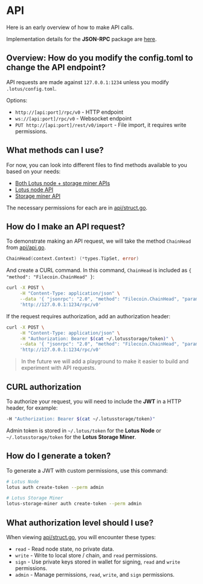 # API

Here is an early overview of how to make API calls.

Implementation details for the **JSON-RPC** package are [here](https://github.com/filecoin-project/lotus/tree/master/lib/jsonrpc).

## Overview: How do you modify the config.toml to change the API endpoint?

API requests are made against `127.0.0.1:1234` unless you modify `.lotus/config.toml`. 

Options:

- `http://[api:port]/rpc/v0` - HTTP endpoint
- `ws://[api:port]/rpc/v0` -  Websocket endpoint
- `PUT http://[api:port]/rest/v0/import` - File import, it requires write permissions.

## What methods can I use?

For now, you can look into different files to find methods available to you based on your needs:

* [Both Lotus node + storage miner APIs](https://github.com/filecoin-project/lotus/blob/master/api/api_common.go)
* [Lotus node API](https://github.com/filecoin-project/lotus/blob/master/api/api_full.go)
* [Storage miner API](https://github.com/filecoin-project/lotus/blob/master/api/api_storage.go)

The necessary permissions for each are in [api/struct.go](https://github.com/filecoin-project/lotus/blob/master/api/apistruct/struct.go).

## How do I make an API request?

To demonstrate making an API request, we will take the method `ChainHead` from [api/api.go](https://github.com/filecoin-project/lotus/blob/master/api/api_full.go).

```go
ChainHead(context.Context) (*types.TipSet, error)
```

And create a CURL command. In this command, `ChainHead` is included as `{ "method": "Filecoin.ChainHead" }`:

```sh
curl -X POST \
     -H "Content-Type: application/json" \
     --data '{ "jsonrpc": "2.0", "method": "Filecoin.ChainHead", "params": [], "id": 3 }' \
     'http://127.0.0.1:1234/rpc/v0'
```

If the request requires authorization, add an authorization header:

```sh
curl -X POST \
     -H "Content-Type: application/json" \
     -H "Authorization: Bearer $(cat ~/.lotusstorage/token)" \
     --data '{ "jsonrpc": "2.0", "method": "Filecoin.ChainHead", "params": [], "id": 3 }' \
     'http://127.0.0.1:1234/rpc/v0'
```

> In the future we will add a playground to make it easier to build and experiment with API requests.

## CURL authorization

To authorize your request, you will need to include the **JWT** in a HTTP header, for example:

```sh
-H "Authorization: Bearer $(cat ~/.lotusstorage/token)"
```

Admin token is stored in `~/.lotus/token` for the **Lotus Node** or `~/.lotusstorage/token` for the **Lotus Storage Miner**.

## How do I generate a token?

To generate a JWT with custom permissions, use this command:

```sh
# Lotus Node
lotus auth create-token --perm admin

# Lotus Storage Miner
lotus-storage-miner auth create-token --perm admin
```

## What authorization level should I use?

When viewing [api/struct.go](https://github.com/filecoin-project/lotus/blob/master/api/struct.go), you will encounter these types:

- `read` - Read node state, no private data.
- `write` - Write to local store / chain, and `read` permissions.
- `sign` - Use private keys stored in wallet for signing, `read` and `write` permissions.
- `admin` - Manage permissions, `read`, `write`, and `sign` permissions.
